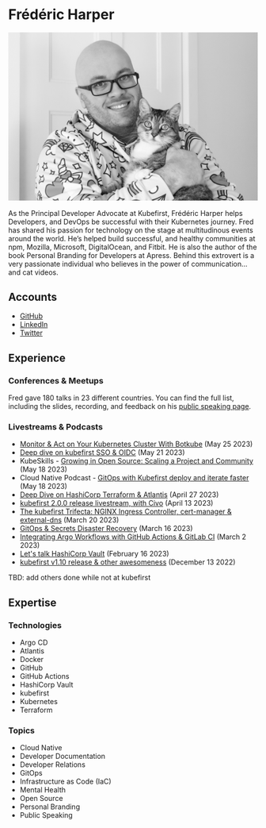 # Frédéric Harper

![Frédéric Harper smiling with his cat in his hands](../pictures/fred.jpeg)

As the Principal Developer Advocate at Kubefirst, Frédéric Harper helps Developers, and DevOps be successful with their Kubernetes journey. Fred has shared his passion for technology on the stage at multitudinous events around the world. He’s helped build successful, and healthy communities at npm, Mozilla, Microsoft, DigitalOcean, and Fitbit. He is also the author of the book Personal Branding for Developers at Apress. Behind this extrovert is a very passionate individual who believes in the power of communication... and cat videos.

## Accounts

- [GitHub](https://github.com/fharper)
- [LinkedIn](https://www.linkedin.com/in/fredericharper)
- [Twitter](https://twitter.com/fharper)

## Experience

### Conferences & Meetups

Fred gave 180 talks in 23 different countries. You can find the full list, including the slides, recording, and feedback on his [public speaking page](https://fred.dev/speaking/).

### Livestreams & Podcasts

- [Monitor & Act on Your Kubernetes Cluster With Botkube](https://www.youtube.com/watch?v=RLmU472lync) (May 25 2023)
- [Deep dive on kubefirst SSO & OIDC](https://www.youtube.com/watch?v=lmrHHrM2Jts) (May 21 2023)
- KubeSkills - [Growing in Open Source: Scaling a Project and Community](https://www.youtube.com/watch?v=NMZxuazgaRM) (May 18 2023)
- Cloud Native Podcast - [GitOps with Kubefirst deploy and iterate faster](https://www.youtube.com/watch?v=OIJqNX-jQTc) (May 18 2023)
- [Deep Dive on HashiCorp Terraform & Atlantis](https://www.youtube.com/watch?v=g-9_dQUzN4o) (April 27 2023)
- [kubefirst 2.0.0 release livestream, with Civo](https://www.youtube.com/watch?v=l0MRtWbbiDk) (April 13 2023)
- [The kubefirst Trifecta: NGINX Ingress Controller, cert-manager & external-dns](https://www.youtube.com/watch?v=o6dt-2Dp1xE) (March 20 2023)
- [GitOps & Secrets Disaster Recovery](https://www.youtube.com/watch?v=7pt2P8Pv8a4) (March 16 2023)
- [Integrating Argo Workflows with GitHub Actions & GitLab CI](https://www.youtube.com/watch?v=4VrgjdlpCmo) (March 2 2023)
- [Let's talk HashiCorp Vault](https://www.youtube.com/watch?v=vczxh0SH5Hk) (February 16 2023)
- [kubefirst v1.10 release & other awesomeness](https://www.youtube.com/watch?v=cjbWbyWCI4Q) (December 13 2022)

TBD: add others done while not at kubefirst

## Expertise

### Technologies

- Argo CD
- Atlantis
- Docker
- GitHub
- GitHub Actions
- HashiCorp Vault
- kubefirst
- Kubernetes
- Terraform

### Topics

- Cloud Native
- Developer Documentation
- Developer Relations
- GitOps
- Infrastructure as Code (IaC)
- Mental Health
- Open Source
- Personal Branding
- Public Speaking
